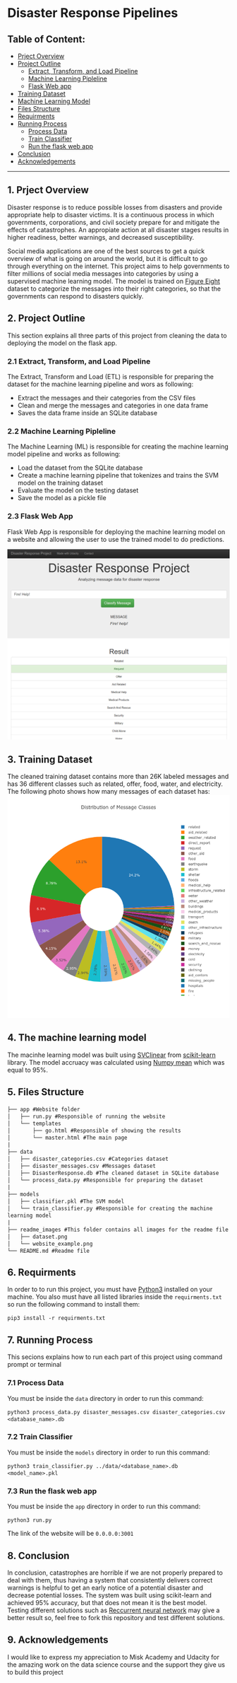 # Disaster Response Pipelines

## Table of Content:
* [Prject Overview](#project_overview)
* [Project Outline](#project_outline)
  * [Extract, Transform, and Load Pipeline](#etl_pipline)
  * [Machine Learning Pipleline](#machine_learning_pipeline)
  * [Flask Web app](#flask_app)
* [Training Dataset](#dataset)
* [Machine Learning Model](#model)
* [Files Structure](#files)
* [Requirments](#requirments)
* [Running Process](#running)
  * [Process Data](#process_data)
  * [Train Classifier](#train_classifier)
  * [Run the flask web app](#run_flask_app)
* [Conclusion](#conclusion)
* [Acknowledgements](#acknowledgements)

***
<a id='project_overview'></a>
## 1. Prject Overview
Disaster response is to reduce possible losses from disasters and provide appropriate help to disaster victims. It is a continuous process in which governments, corporations, and civil society prepare for and mitigate the effects of catastrophes. An appropiate action at all disaster stages results in higher readiness, better warnings, and decreased susceptibility.

Social media applications are one of the best sources to get a quick overview of what is going on around the world, but it is difficult to go through everything on the internet. This project aims to help governments to filter millions of social media messages into categories by using a supervised machine learning model. The model is trained on [Figure Eight](https://appen.com/) dataset to categorize the messages into their right categories, so that the governments can respond to disasters quickly.

<a id='project_outline'></a>
## 2. Project Outline
This section explains all three parts of this project from cleaning the data to deploying the model on the flask app. 

<a id='etl_pipline'></a>
### 2.1 Extract, Transform, and Load Pipeline 
The Extract, Transform and Load (ETL) is responsible for preparing the dataset for the machine learning pipeline and wors as following:
* Extract the messages and their categories from the CSV files
* Clean and merge the messages and categories in one data frame
* Saves the data frame inside an SQLite database

<a id='machine_learning_pipeline'></a>
### 2.2 Machine Learning Pipleline 
The Machine Learning (ML) is responsible for creating the machine learning model pipeline and works as following:
* Load the dataset from the SQLite database 
* Create a machine learning pipeline that tokenizes and trains the SVM model on the training dataset 
* Evaluate the model on the testing dataset 
* Save the model as a pickle file 

<a id='flask_app'></a>
### 2.3 Flask Web App
Flask Web App is responsible for deploying the machine learning model on a website and allowing the user to use the trained model to do predictions.

![image](https://github.com/Murtada-Altarouti/Disaster-Response-Pipelines/blob/main/readme_images/website_example.png)

<a id='dataset'></a>
## 3. Training Dataset
The cleaned training dataset contains more than 26K labeled messages and has 36 different classes such as related, offer, food, water, and electricity. The following photo shows how many messages of each dataset has: ![image](https://github.com/Murtada-Altarouti/Disaster-Response-Pipelines/blob/main/readme_images/dataset.png)

<a id='model'></a>
## 4. The machine learning model
The macinhe learning model was built using [SVClinear](https://scikit-learn.org/stable/modules/generated/sklearn.svm.LinearSVC.html) from [scikit-learn](https://scikit-learn.org/) library. The model accruacy was calculated using [Numpy mean](https://github.com/Murtada-Altarouti/Disaster-Response-Pipelines/blob/1bd315ee829e9cda890a88b25fcce356198a1aa5/models/train_classifier.py#L101) which was equal to 95%. 

<a id='files'></a>
## 5. Files Structure
```
├── app #Website folder
│   ├── run.py #Responsible of running the website
│   └── templates
│       ├── go.html #Responsible of showing the results
│       └── master.html #The main page
|
├── data
│   ├── disaster_categories.csv #Categories dataset
│   ├── disaster_messages.csv #Messages dataset
│   ├── DisasterResponse.db #The cleaned dataset in SQLite database
│   └── process_data.py #Responsible for preparing the dataset 
|
├── models
│   ├── classifier.pkl #The SVM model
│   └── train_classifier.py #Responsible for creating the machine learning model
|
├── readme_images #This folder contains all images for the readme file
│   ├── dataset.png
│   └── website_example.png
└── README.md #Readme file 
```

<a id='requirments'></a>
## 6. Requirments
In order to to run this project, you must have [Python3](https://www.python.org/) installed on your machine. You also must have all listed libraries inside the `requirments.txt` so run the following command to install them: 
```
pip3 install -r requirments.txt
```

<a id='running'></a>
## 7. Running Process
This secions explains how to run each part of this project using command prompt or terminal

<a id='process_data'></a>
### 7.1 Process Data
You must be inside the `data` directory in order to run this command: 
```shell
python3 process_data.py disaster_messages.csv disaster_categories.csv <database_name>.db
```

<a id='train_classifier'></a>
### 7.2 Train Classifier 
You must be inside the `models` directory in order to run this command: 
```shell
python3 train_classifier.py ../data/<database_name>.db <model_name>.pkl
```

<a id='run_flask_app'></a>
### 7.3 Run the flask web app
You must be inside the `app` directory in order to run this command: 
```shell
python3 run.py
```
The link of the website will be `0.0.0.0:3001`

<a id='conclusion'></a>
## 8. Conclusion
In conclusion, catastrophes are horrible if we are not properly prepared to deal with them, thus having a system that consistently delivers correct warnings is helpful to get an early notice of a potential disaster and decrease potential losses. The system was built using scikit-learn and achieved 95% accuracy, but that does not mean it is the best model. Testing different solutions such as [Reccurrent neural network](https://en.wikipedia.org/wiki/Recurrent_neural_network) may give a better result so, feel free to fork this repository and test different solutions.

<a id='acknowledgements'></a>
## 9. Acknowledgements
I would like to express my appreciation to Misk Academy and Udacity for the amazing work on the data science course and the support they give us to build this project

